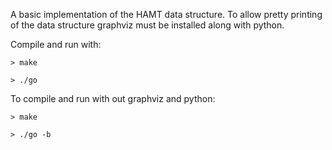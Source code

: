 A basic implementation of the HAMT data structure. To allow pretty printing of the data structure graphviz must be installed along with python.

Compile and run with:

```
> make

> ./go
```

To compile and run with out graphviz and python:

```
> make

> ./go -b
```
